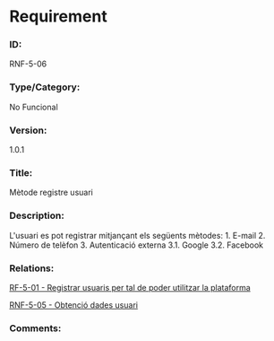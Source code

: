 # Requirement

### ID:
RNF-5-06

### Type/Category:
No Funcional

### Version:
1.0.1

### Title:
Mètode registre usuari

### Description:
L'usuari es pot registrar mitjançant els següents mètodes:
    1. E-mail
    2. Número de telèfon
    3. Autenticació externa
        3.1. Google
        3.2. Facebook

### Relations:
[RF-5-01 - Registrar usuaris per tal de poder utilitzar la plataforma](./RF-5-01.md)

[RNF-5-05 - Obtenció dades usuari](./RNF-5-05.md)

### Comments: